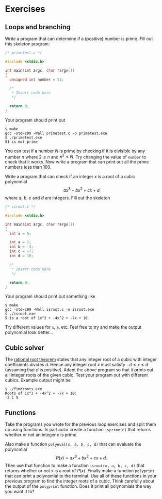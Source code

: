 Exercises
=========

Loops and branching
-------------------

Write a program that can determine if a (positive) number is prime. Fill out
this skeleton program:

``` c
/* primetest.c */

#include <stdio.h>

int main(int argc, char *argv[])
{
  unsigned int number = 51;

  /*
   * Insert code here
   */

  return 0;
}
```

Your program should print out

~~~~
$ make
gcc -std=c99 -Wall primetest.c -o primetest.exe
$ ./primetest.exe
51 is not prime
~~~~

You can test if a number $N$ is prime by checking if it is divisible by any
number $n$ where $2 \leq n$ and $n^2 \leq N$. Try changing the value of
`number` to check that it works. Now write a program that can print out all
the prime numbers less than 100.

Write a program that can check if an integer $x$ is a root of a cubic
polynomial $$ax^3 + bx^2 + cx + d$$ where $a$, $b$, $c$ and $d$ are integers.
Fill out the skeleton

``` c
/* isroot.c */

#include <stdio.h>

int main(int argc, char *argv[])
{
  int x = 5;

  int a = 1;
  int b = -4;
  int c = -7;
  int d = 10;

  /*
   * Insert code here
   */

  return 0;
}
```

Your program should print out something like

```
$ make
gcc -std=c99 -Wall isroot.c -o isroot.exe
$ ./isroot.exe
5 is a root of 1x^3 + -4x^2 + -7x + 10
```

Try different values for `x`, `a`, etc. Feel free to try and make the output
polynomial look better...

Cubic solver
------------

The [rational root
theorem](https://en.wikipedia.org/wiki/Rational_root_theorem) states that any
integer root of a cubic with integer coefficients divides $d$. Hence any
integer root $x$ must satisfy $-d \le x \le d$ (assuming that $d$ is
positive).  Adapt the above program so that it prints out all integer roots of
the given cubic. Test your program out with different cubics. Example output
might be

~~~~
$ ./findroots.exe
Roots of 1x^3 + -4x^2 + -7x + 10:
-2 1 5
~~~~

Functions
---------

Take the programs you wrote for the previous loop exercises and split them up
using functions. In particular create a function `isprime(n)` that returns
whether or not an integer `n` is prime.

Also make a function `polyeval(x, a, b, c, d)` that can evaluate the
polynomial $$P(x) = ax^3 + bx^2 + cx + d.$$  Then use that function to make a
function `isroot(x, a, b, c, d)` that returns whether or not `x` is a root of
$P(x)$. Finally make a function `polyprint` that can print a polynomial to
the terminal. Use all of these functions in your previous program to find the
integer roots of a cubic. Think carefully about the output of the `polyprint`
function. Does it print all polynomials the way you want it to?
